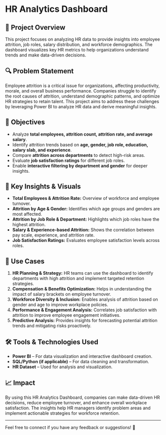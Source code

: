 # HR Analytics Dashboard

## 📌 Project Overview
This project focuses on analyzing HR data to provide insights into employee attrition, job roles, salary distribution, and workforce demographics. The dashboard visualizes key HR metrics to help organizations understand trends and make data-driven decisions.

## 🔍 Problem Statement
Employee attrition is a critical issue for organizations, affecting productivity, morale, and overall business performance. Companies struggle to identify the root causes of attrition, understand demographic patterns, and optimize HR strategies to retain talent. This project aims to address these challenges by leveraging Power BI to analyze HR data and derive meaningful insights.

## 🎯 Objectives
- Analyze **total employees, attrition count, attrition rate, and average salary**.
- Identify attrition trends based on **age, gender, job role, education, salary slab, and experience**.
- Compare **attrition across departments** to detect high-risk areas.
- Evaluate **job satisfaction ratings** for different job roles.
- Enable **interactive filtering by department and gender** for deeper insights.

## 🔹 Key Insights & Visuals
- **Total Employees & Attrition Rate:** Overview of workforce and employee turnover.
- **Attrition by Age & Gender:** Identifies which age groups and genders are most affected.
- **Attrition by Job Role & Department:** Highlights which job roles have the highest attrition.
- **Salary & Experience-based Attrition:** Shows the correlation between pay scale, experience, and attrition rate.
- **Job Satisfaction Ratings:** Evaluates employee satisfaction levels across roles.

## 📌 Use Cases
1. **HR Planning & Strategy:** HR teams can use the dashboard to identify departments with high attrition and implement targeted retention strategies.
2. **Compensation & Benefits Optimization:** Helps in understanding the impact of salary brackets on employee turnover.
3. **Workforce Diversity & Inclusion:** Enables analysis of attrition based on gender and age to improve workplace policies.
4. **Performance & Engagement Analysis:** Correlates job satisfaction with attrition to improve employee engagement initiatives.
5. **Predictive Analysis:** Provides insights for forecasting potential attrition trends and mitigating risks proactively.

## 🛠️ Tools & Technologies Used
- **Power BI** – For data visualization and interactive dashboard creation.
- **SQL/Python (if applicable)** – For data cleaning and transformation.
- **HR Dataset** – Used for analysis and visualization.

## 📈 Impact
By using this HR Analytics Dashboard, companies can make data-driven HR decisions, reduce employee turnover, and enhance overall workplace satisfaction. The insights help HR managers identify problem areas and implement actionable strategies for workforce retention.

---

Feel free to connect if you have any feedback or suggestions! 🚀